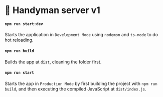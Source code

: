 # 🧰 Handyman server v1


#### `npm run start:dev`
Starts the application in `Development Mode` using `nodemon` and `ts-node` to do hot reloading.


#### `npm run build`
Builds the app at `dist`, cleaning the folder first.


#### `npm run start`
Starts the app in `Production Mode` by first building the project with `npm run build`, and then executing the compiled JavaScript at `dist/index.js`.
